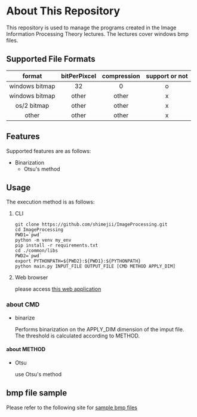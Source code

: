 # About This Repository
This repository is used to manage the programs created in the Image Information Processing Theory lectures.
The lectures cover windows bmp files.

## Supported File Formats
| format | bitPerPixcel | compression | support or not |
| :---: | :---: | :---: | :---: |
| windows bitmap | 32 | 0 | o |
| windows bitmap | other | other | x |
| os/2 bitmap | other | other | x |
| other | other | other | x |



## Features
Supported features are as follows:
- Binarization
    - Otsu's method

## Usage
The execution method is as follows:

1. CLI

    ```
    git clone https://github.com/shimejii/ImageProcessing.git
    cd ImageProcessing
    PWD1=`pwd`
    python -m venv my_env
    pip install -r requirements.txt
    cd ./common/libs
    PWD2=`pwd`
    export PYTHONPATH=${PWD2}:${PWD1}:${PYTHONPATH}
    python main.py INPUT_FILE OUTPUT_FILE [CMD METHOD APPLY_DIM] 
    ```

2. Web browser

    please access [this web application](https://imgprocess-6f80676dca86.herokuapp.com/)


### about CMD
- binarize

    Performs binarization on the APPLY_DIM dimension of the imput file. The threshold is calculated according to METHOD.

#### about METHOD
- Otsu

    use Otsu's method

## bmp file sample
Please refer to the following site for [sample bmp files](https://www.setsuki.com/hsp/ext/s_bmp.zip)